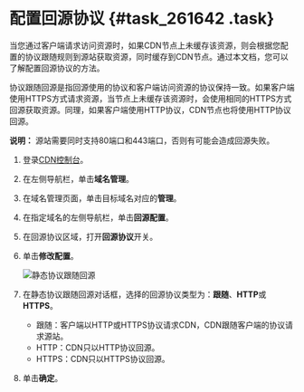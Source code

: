 # 配置回源协议 {#task_261642 .task}

当您通过客户端请求访问资源时，如果CDN节点上未缓存该资源，则会根据您配置的协议跟随规则到源站获取资源，同时缓存到CDN节点。通过本文档，您可以了解配置回源协议的方法。

协议跟随回源是指回源使用的协议和客户端访问资源的协议保持一致。如果客户端使用HTTPS方式请求资源，当节点上未缓存该资源时，会使用相同的HTTPS方式回源获取资源。同理，如果客户端使用HTTP协议，CDN节点也将使用HTTP协议回源。

**说明：** 源站需要同时支持80端口和443端口，否则有可能会造成回源失败。

1.  登录[CDN控制台](https://cdn.console.aliyun.com)。
2.  在左侧导航栏，单击**域名管理**。
3.  在域名管理页面，单击目标域名对应的**管理**。
4.  在指定域名的左侧导航栏，单击**回源配置**。
5.  在回源协议区域，打开**回源协议**开关。
6.  单击**修改配置**。 

    ![静态协议跟随回源](http://static-aliyun-doc.oss-cn-hangzhou.aliyuncs.com/assets/img/5144/156652850852535_zh-CN.png)

7.  在静态协议跟随回源对话框，选择的回源协议类型为：**跟随**、**HTTP**或**HTTPS**。 
    -   跟随：客户端以HTTP或HTTPS协议请求CDN，CDN跟随客户端的协议请求源站。
    -   HTTP：CDN只以HTTP协议回源。
    -   HTTPS：CDN只以HTTPS协议回源。
8.  单击**确定**。

